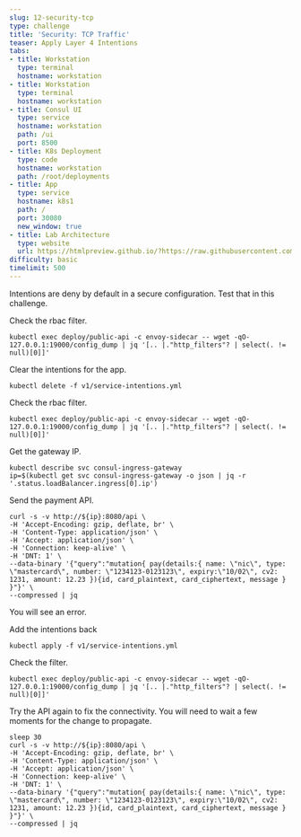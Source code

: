```yaml
---
slug: 12-security-tcp
type: challenge
title: 'Security: TCP Traffic'
teaser: Apply Layer 4 Intentions
tabs:
- title: Workstation
  type: terminal
  hostname: workstation
- title: Workstation
  type: terminal
  hostname: workstation
- title: Consul UI
  type: service
  hostname: workstation
  path: /ui
  port: 8500
- title: K8s Deployment
  type: code
  hostname: workstation
  path: /root/deployments
- title: App
  type: service
  hostname: k8s1
  path: /
  port: 30080
  new_window: true
- title: Lab Architecture
  type: website
  url: https://htmlpreview.github.io/?https://raw.githubusercontent.com/hashicorp/field-workshops-consul/master/instruqt-tracks/consul-life-of-a-developer/assets/diagrams/diagrams.html
difficulty: basic
timelimit: 500
---
```

Intentions are deny by default in a secure configuration.
Test that in this challenge. <br>

Check the rbac filter. <br>

```
kubectl exec deploy/public-api -c envoy-sidecar -- wget -qO- 127.0.0.1:19000/config_dump | jq '[.. |."http_filters"? | select(. != null)[0]]'
```

Clear the intentions for the app.

```
kubectl delete -f v1/service-intentions.yml
```

Check the rbac filter. <br>

```
kubectl exec deploy/public-api -c envoy-sidecar -- wget -qO- 127.0.0.1:19000/config_dump | jq '[.. |."http_filters"? | select(. != null)[0]]'
```

Get the gateway IP. <br>

```
kubectl describe svc consul-ingress-gateway
ip=$(kubectl get svc consul-ingress-gateway -o json | jq -r '.status.loadBalancer.ingress[0].ip')
```

Send the payment API. <br>

```
curl -s -v http://${ip}:8080/api \
-H 'Accept-Encoding: gzip, deflate, br' \
-H 'Content-Type: application/json' \
-H 'Accept: application/json' \
-H 'Connection: keep-alive' \
-H 'DNT: 1' \
--data-binary '{"query":"mutation{ pay(details:{ name: \"nic\", type: \"mastercard\", number: \"1234123-0123123\", expiry:\"10/02\", cv2: 1231, amount: 12.23 }){id, card_plaintext, card_ciphertext, message } }"}' \
--compressed | jq
```

You will see an error. <br>

Add the intentions back <br>

```
kubectl apply -f v1/service-intentions.yml
```

Check the filter.

```
kubectl exec deploy/public-api -c envoy-sidecar -- wget -qO- 127.0.0.1:19000/config_dump | jq '[.. |."http_filters"? | select(. != null)[0]]'
```

Try the API again to fix the connectivity. You will need to wait a few moments for the change to propagate. <br>

```
sleep 30
curl -s -v http://${ip}:8080/api \
-H 'Accept-Encoding: gzip, deflate, br' \
-H 'Content-Type: application/json' \
-H 'Accept: application/json' \
-H 'Connection: keep-alive' \
-H 'DNT: 1' \
--data-binary '{"query":"mutation{ pay(details:{ name: \"nic\", type: \"mastercard\", number: \"1234123-0123123\", expiry:\"10/02\", cv2: 1231, amount: 12.23 }){id, card_plaintext, card_ciphertext, message } }"}' \
--compressed | jq
```